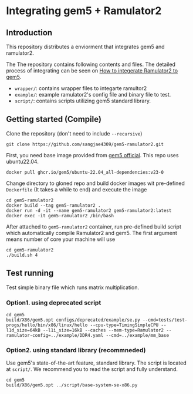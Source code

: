 # Integrating gem5 + Ramulator2

## Introduction
This repository distributes a enviorment that integrates gem5 and ramulator2.

The The repository contains following contents and files. The detailed process of integrating can be seen on [How to integerate Ramulator2 to gem5](https://sangjae4309.github.io/docs-gem5/external_simulator/ramulator2).

- `wrapper/`: contains wrapper files to integarte ramultor2 
- `example/`: example ramulator2's config file and binary file to test.
- `script/`: contains scripts utilizing gem5 standard library.

## Getting started (Compile)
Clone the repository (don't need to include `--recursive`)
```
git clone https://github.com/sangjae4309/gem5-ramulator2.git
```

First, you need base image provided from [gem5 official](https://www.gem5.org/documentation/general_docs/building). This repo uses ubuntu22.04.
```
docker pull ghcr.io/gem5/ubuntu-22.04_all-dependencies:v23-0
```

Change directory to gloned repo and build docker images wit pre-defined `Dockerfile` (It takes a while to end) and execute the image
```
cd gem5-ramulator2
docker build --tag gem5-ramulator2 .
docker run -d -it --name gem5-ramulator2 gem5-ramulator2:latest
docker exec -it gem5-ramulator2 /bin/bash
```

After attached to `gem5-ramulator2` container, run pre-defined build script which automatically compile Ramulator2 and gem5. The first argument means number of core your machine will use
```
cd gem5-ramulator2
./build.sh 4
```

## Test running
Test simple binary file which runs matrix multiplication.
### Option1. using deprecated script
```
cd gem5
build/X86/gem5.opt configs/deprecated/example/se.py --cmd=tests/test-progs/hello/bin/x86/linux/hello --cpu-type=TimingSimpleCPU --l1d_size=64kB --l1i_size=16kB --caches --mem-type=Ramulator2 --ramulator-config=../example/DDR4.yaml --cmd=../example/mm_base
```
### Option2. using standard library (recommneded)
Use gem5's state-of-the-art feature, standard library. The script is located at `script/`. We recommend you to read the script and fully understand.
```
cd gem5
build/X86/gem5.opt ../script/base-system-se-x86.py
```
